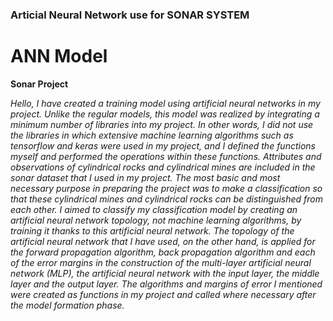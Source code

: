 ### Articial Neural Network use for SONAR SYSTEM
# ANN Model
**Sonar Project**

*Hello, I have created a training model using artificial neural networks in my project.
Unlike the regular models, this model was realized by integrating a minimum number of libraries into my project. 
In other words, I did not use the libraries in which extensive machine learning algorithms such as tensorflow and keras were used in my project,
and I defined the functions myself and performed the operations within these functions.
Attributes and observations of cylindrical rocks and cylindrical mines are included in the sonar dataset that I used in my project. 
The most basic and most necessary purpose in preparing the project was to make a classification so that these cylindrical mines and cylindrical rocks can be distinguished from each other. 
I aimed to classify my classification model by creating an artificial neural network topology, not machine learning algorithms, by training it thanks to this artificial neural network.
The topology of the artificial neural network that I have used, on the other hand, is applied for the forward propagation algorithm, back propagation algorithm and each of the error margins in the construction of the multi-layer artificial neural network (MLP), the artificial neural network with the input layer, the middle layer and the output layer.
The algorithms and margins of error I mentioned were created as functions in my project and called where necessary after the model formation phase.*

